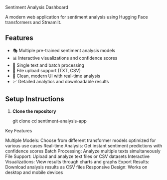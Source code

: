 Sentiment Analysis Dashboard

A modern web application for sentiment analysis using Hugging Face transformers and Streamlit.

## Features

- 🎭 Multiple pre-trained sentiment analysis models
- 📊 Interactive visualizations and confidence scores
- 📝 Single text and batch processing
- 📁 File upload support (TXT, CSV)
- 🎨 Clean, modern UI with real-time analysis
- 📈 Detailed analytics and downloadable results

## Setup Instructions

1. **Clone the repository**

   git clone <repository-url>
   cd sentiment-analysis-app


Key Features

Multiple Models: Choose from different transformer models optimized for various use cases
Real-time Analysis: Get instant sentiment predictions with confidence scores
Batch Processing: Analyze multiple texts simultaneously
File Support: Upload and analyze text files or CSV datasets
Interactive Visualizations: View results through charts and graphs
Export Results: Download analysis results as CSV files
Responsive Design: Works on desktop and mobile devices
